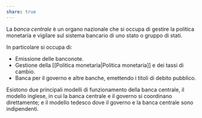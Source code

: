 ```yaml
---
share: true
---
```

La *banca centrale* è un organo nazionale che si occupa di gestire la politica monetaria e vigilare sul sistema bancario di uno stato o gruppo di stati.

In particolare si occupa di:
- Emissione delle banconote.
- Gestione della [[Politica monetaria|Politica monetaria]] e dei tassi di cambio.
- Banca per il governo e altre banche, emettendo i titoli di debito pubblico.

Esistono due principali modelli di funzionamento della banca centrale, il modello inglese, in cui la banca centrale e il governo si coordinano direttamente; e il modello tedesco dove il governo e la banca centrale sono indipendenti.